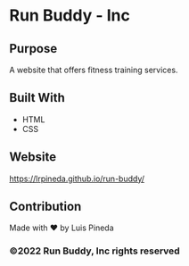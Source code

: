 # Run Buddy - Inc 

## Purpose
A website that offers fitness training services.

## Built With
* HTML
* CSS

## Website
https://lrpineda.github.io/run-buddy/

## Contribution
Made with ❤️ by Luis Pineda

### ©️2022 Run Buddy, Inc rights reserved 
